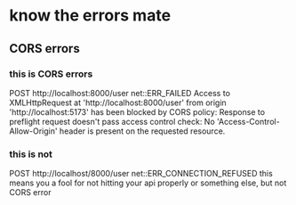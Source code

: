 # know the errors mate

## CORS errors

### this is CORS errors

POST http://localhost:8000/user net::ERR_FAILED
Access to XMLHttpRequest at 'http://localhost:8000/user' from origin 'http://localhost:5173' has been blocked by CORS policy: Response to preflight request doesn't pass access control check: No 'Access-Control-Allow-Origin' header is present on the requested resource.

### this is not

POST http://localhost/8000/user net::ERR_CONNECTION_REFUSED
this means you a fool for not hitting your api properly or something else, but not CORS error
